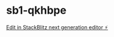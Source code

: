 # sb1-qkhbpe

[Edit in StackBlitz next generation editor ⚡️](https://stackblitz.com/~/github.com/luck580/sb1-qkhbpe)
